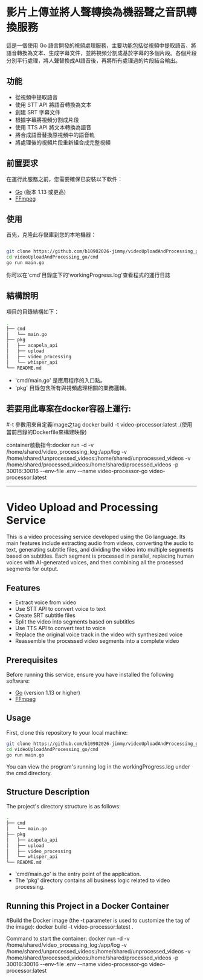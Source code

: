 # 影片上傳並將人聲轉換為機器聲之音訊轉換服務

這是一個使用 Go 語言開發的視頻處理服務，主要功能包括從視頻中提取語音、將語音轉換為文本、生成字幕文件，並將視頻分割成基於字幕的多個片段。各個片段分別平行處理，將人聲替換成AI語音後，再將所有處理過的片段結合輸出。

## 功能

- 從視頻中提取語音
- 使用 STT API 將語音轉換為文本
- 創建 SRT 字幕文件
- 根據字幕將視頻分割成片段
- 使用 TTS API 將文本轉換為語音
- 將合成語音替換原視頻中的語音軌
- 將處理後的視頻片段重新組合成完整視頻

## 前置要求

在運行此服務之前，您需要確保已安裝以下軟件：

- [Go](https://golang.org/dl/) (版本 1.13 或更高)
- [FFmpeg](https://ffmpeg.org/download.html)

## 使用

首先，克隆此存儲庫到您的本地機器：

```bash

git clone https://github.com/b10902026-jimmy/videoUploadAndProcessing_go
cd videoUploadAndProcessing_go/cmd
go run main.go

```
你可以在'cmd'目錄底下的'workingProgress.log'查看程式的運行日誌

## 結構說明

 項目的目錄結構如下：

``` bash
.
├── cmd
│   └── main.go
├── pkg
│   ├── acapela_api
│   ├── upload
│   ├── video_processing
│   └── whisper_api
└── README.md

```

- 'cmd/main.go' 是應用程序的入口點。
- 'pkg' 目錄包含所有與視頻處理相關的業務邏輯。


## 若要用此專案在docker容器上運行: 

#-t 參數用來自定義image之tag
docker build -t video-processor:latest .(使用當前目錄的Dockerfile來構建映像)

container啟動指令:docker run -d -v /home/shared/video_processing_log:/app/log -v /home/shared/unprocessed_videos:/home/shared/unprocessed_videos -v /home/shared/processed_videos:/home/shared/processed_videos -p 30016:30016 --env-file .env --name video-processor-go video-processor:latest


----------

# Video Upload and Processing Service

This is a video processing service developed using the Go language. Its main features include extracting audio from videos, converting the audio to text, generating subtitle files, and dividing the video into multiple segments based on subtitles. Each segment is processed in parallel, replacing human voices with AI-generated voices, and then combining all the processed segments for output.

## Features

- Extract voice from video
- Use STT API to convert voice to text
- Create SRT subtitle files
- Split the video into segments based on subtitles
- Use TTS API to convert text to voice
- Replace the original voice track in the video with synthesized voice
- Reassemble the processed video segments into a complete video

## Prerequisites

Before running this service, ensure you have installed the following software:

- [Go](https://golang.org/dl/) (version 1.13 or higher)
- [FFmpeg](https://ffmpeg.org/download.html)

## Usage

First, clone this repository to your local machine:

``` bash
git clone https://github.com/b10902026-jimmy/videoUploadAndProcessing_go
cd videoUploadAndProcessing_go/cmd
go run main.go

```
You can view the program's running log in the workingProgress.log under the cmd directory.

## Structure Description

The project's directory structure is as follows:

``` bash
.
├── cmd
│   └── main.go
├── pkg
│   ├── acapela_api
│   ├── upload
│   ├── video_processing
│   └── whisper_api
└── README.md

```

- 'cmd/main.go' is the entry point of the application.
- The 'pkg' directory contains all business logic related to video processing.


## Running this Project in a Docker Container

#Build the Docker image (the -t parameter is used to customize the tag of the image): 
docker build -t video-processor:latest .

Command to start the container:
docker run -d -v /home/shared/video_processing_log:/app/log -v /home/shared/unprocessed_videos:/home/shared/unprocessed_videos -v /home/shared/processed_videos:/home/shared/processed_videos -p 30016:30016 --env-file .env --name video-processor-go video-processor:latest


